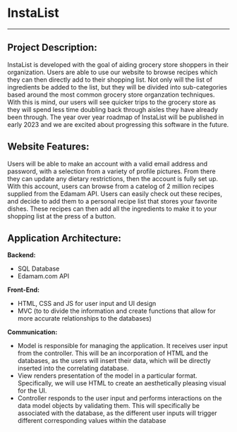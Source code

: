 # InstaList
---
## Project Description:

InstaList is developed with the goal of aiding grocery store shoppers in their organization. Users are able to use our website to browse recipes which they can then directly add to their shopping list. Not only will the list of ingredients be added to the list, but they will be divided into sub-categories based around the most common grocery store organzation techniques. With this is mind, our users will see quicker trips to the grocery store as they will spend less time doubling back through aisles they have already been through. The year over year roadmap of InstaList will be published in early 2023 and we are excited about progressing this software in the future.

## Website Features:

Users will be able to make an account with a valid email address and password,  with a selection from a variety of profile pictures. From there they can update any dietary restrictions, then the account is fully set up. With this account, users can browse from a catelog of 2 million recipes supplied from the Edamam API. Users can easily check out these recipes, and decide to add them to a personal recipe list that stores your favorite dishes. These recipes can then add all the ingredients to make it to your shopping list at the press of a button.


## Application Architecture: 

 **Backend:**
  - SQL Database
  - Edamam.com API
  
 **Front-End:**
  - HTML, CSS and JS for user input and UI design
  - MVC (to to divide the information and create functions that allow for more accurate relationships to the databases)
    
**Communication:**
  - Model is responsible for managing the application. It receives user input from the controller. This will be an incorporation of HTML and the databases, as the users will insert their data, which will be directly inserted into the correlating database.
  - View renders presentation of the model in a particular format. Specifically, we will use HTML to create an aesthetically pleasing visual for the UI.
  - Controller responds to the user input and performs interactions on the data model objects by validating them. This will specifically be associated with the database, as the different user inputs will trigger different corresponding values within the database

